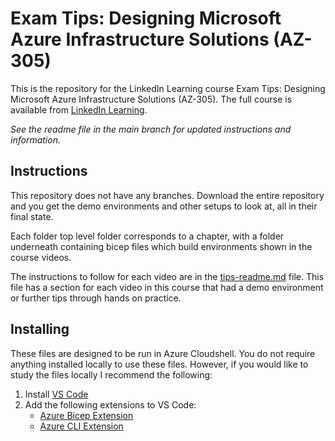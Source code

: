 # Exam Tips: Designing Microsoft Azure Infrastructure Solutions (AZ-305)
This is the repository for the LinkedIn Learning course Exam Tips: Designing Microsoft Azure Infrastructure Solutions (AZ-305). The full course is available from [LinkedIn Learning][lil-course-url].

_See the readme file in the main branch for updated instructions and information._
## Instructions
This repository does not have any branches. Download the entire repository and you get the demo environments and other setups to look at, all in their final state.

Each folder top level folder corresponds to a chapter, with a folder underneath containing bicep files which build environments shown in the course videos.

The instructions to follow for each video are in the [tips-readme.md](tips-readme.md) file. This file has a section for each video in this course that had a demo environment or further tips through hands on practice.

## Installing
These files are designed to be run in Azure Cloudshell. You do not require anything installed locally to use these files.  However, if you would like to study the files locally I recommend the following:

1. Install [VS Code](https://code.visualstudio.com/)
2. Add the following extensions to VS Code:
   - [Azure Bicep Extension](https://marketplace.visualstudio.com/items?itemName=ms-azuretools.vscode-bicep)
   - [Azure CLI Extension](https://marketplace.visualstudio.com/items?itemName=ms-vscode.azurecli)


[0]: # (Replace these placeholder URLs with actual course URLs)

[lil-course-url]: https://www.linkedin.com/learning/
[lil-thumbnail-url]: http://
